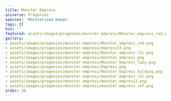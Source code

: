 ```yaml
---
title: Monster Empress
universe: Progenies
species: 'Monsterized Human'
tags: []
bio: ''
featured: assets/images/progenies/monster-empress/Monster_empress_red.png
gallery:
- assets/images/progenies/monster-empress/Monster_empress_red.png
- assets/images/progenies/monster-empress/empress33.png
- assets/images/progenies/monster-empress/Monster_empress (1).png
- assets/images/progenies/monster-empress/monster_empress.png
- assets/images/progenies/monster-empress/Monster_Empress_lazy.png
- assets/images/progenies/monster-empress/Empress.png
- assets/images/progenies/monster-empress/Monster_Empress_holding.png
- assets/images/progenies/monster-empress/monster_empress (2).png
- assets/images/progenies/monster-empress/monster_empress2.png
- assets/images/progenies/monster-empress/monster_empress_ref.png
order: 30
---
```

